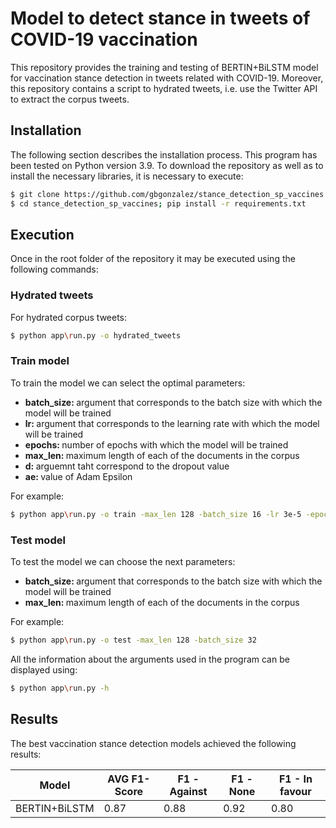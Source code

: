 # Model to detect stance in tweets of COVID-19 vaccination  


This repository provides the training and testing of BERTIN+BiLSTM model for vaccination stance detection in tweets related with COVID-19. Moreover, this repository contains a script to hydrated tweets, i.e. use the Twitter API to extract the corpus tweets.

## Installation

The following section describes the installation process. This program has been tested on Python version 3.9. To download the repository as well as to install the necessary libraries, it is necessary to execute:

```bash
$ git clone https://github.com/gbgonzalez/stance_detection_sp_vaccines.git
$ cd stance_detection_sp_vaccines; pip install -r requirements.txt
```

## Execution
Once in the root folder of the repository it may be executed using the following commands:
### Hydrated tweets
For hydrated corpus tweets:
```bash
$ python app\run.py -o hydrated_tweets
```
### Train model
To train the model we can select the optimal parameters:
<ul>
    <li> <b> batch_size: </b> argument that corresponds to the batch size with which the model will be trained </li>
    <li> <b> lr: </b> argument that corresponds to the learning rate with which the model will be trained</li>
    <li> <b> epochs: </b> number of epochs with which the model will be trained</li>
    <li> <b> max_len: </b> maximum length of each of the documents in the corpus</li>
    <li> <b> d: </b> arguemnt taht correspond to the dropout value</li>
    <li> <b> ae: </b> value of Adam Epsilon</li>
</ul>

For example:
```bash
$ python app\run.py -o train -max_len 128 -batch_size 16 -lr 3e-5 -epochs 4 -d 0.3 -ae 1e-8 
```

### Test model
To test the model we can choose the next parameters:
<ul>
    <li> <b> batch_size: </b> argument that corresponds to the batch size with which the model will be trained </li> 
    <li> <b> max_len: </b> maximum length of each of the documents in the corpus</li>
</ul>

For example:
```bash
$ python app\run.py -o test -max_len 128 -batch_size 32
```


All the information about the arguments used in the program can be displayed using:
```bash
$ python app\run.py -h
```

## Results

The best vaccination stance detection models achieved the following results:

Model | AVG F1-Score | F1 - Against | F1 - None | F1 - In favour
------------- |----------|--------------|-----------| ------------- 
BERTIN+BiLSTM | 0.87 | 0.88         | 0.92      | 0.80

